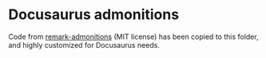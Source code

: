 # Docusaurus admonitions

Code from [remark-admonitions](https://github.com/remarkjs/remark-directive) (MIT license) has been copied to this folder, and highly customized for Docusaurus needs.
